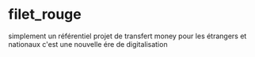 # filet_rouge
simplement un référentiel
projet de transfert money pour les étrangers et nationaux
c'est une nouvelle ére de digitalisation 

